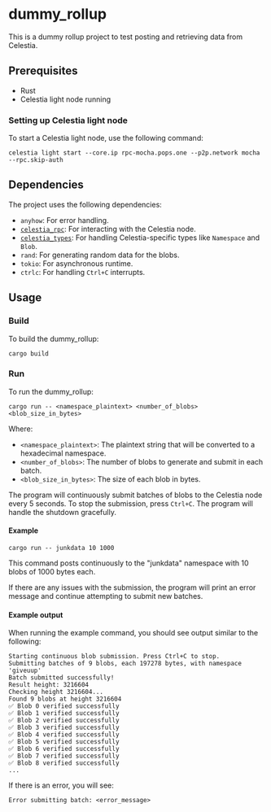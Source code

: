 # dummy_rollup

This is a dummy rollup project to test posting and retrieving data from Celestia.

## Prerequisites

- Rust
- Celestia light node running

### Setting up Celestia light node

To start a Celestia light node, use the following command:

```shell
celestia light start --core.ip rpc-mocha.pops.one --p2p.network mocha --rpc.skip-auth
```

## Dependencies

The project uses the following dependencies:

- `anyhow`: For error handling.
- [`celestia_rpc`](https://crates.io/crates/celestia-rpc): For interacting with the Celestia node.
- [`celestia_types`](https://crates.io/crates/celestia-types): For handling Celestia-specific types like `Namespace` and `Blob`.
- `rand`: For generating random data for the blobs.
- `tokio`: For asynchronous runtime.
- `ctrlc`: For handling `Ctrl+C` interrupts.

## Usage

### Build

To build the dummy_rollup:

```shell
cargo build
```

### Run

To run the dummy_rollup:

```shell
cargo run -- <namespace_plaintext> <number_of_blobs> <blob_size_in_bytes>
```

Where:
- `<namespace_plaintext>`: The plaintext string that will be converted to a hexadecimal namespace.
- `<number_of_blobs>`: The number of blobs to generate and submit in each batch.
- `<blob_size_in_bytes>`: The size of each blob in bytes.

The program will continuously submit batches of blobs to the Celestia node every 5 seconds. To stop the submission, press `Ctrl+C`. The program will handle the shutdown gracefully.

#### Example

```shell
cargo run -- junkdata 10 1000
```

This command posts continuously to the "junkdata" namespace with 10 blobs of 1000 bytes each.

If there are any issues with the submission, the program will print an error message and continue attempting to submit new batches.

#### Example output

When running the example command, you should see output similar to the following:

```
Starting continuous blob submission. Press Ctrl+C to stop.
Submitting batches of 9 blobs, each 197278 bytes, with namespace 'giveuup'
Batch submitted successfully!
Result height: 3216604
Checking height 3216604...
Found 9 blobs at height 3216604
✅ Blob 0 verified successfully
✅ Blob 1 verified successfully
✅ Blob 2 verified successfully
✅ Blob 3 verified successfully
✅ Blob 4 verified successfully
✅ Blob 5 verified successfully
✅ Blob 6 verified successfully
✅ Blob 7 verified successfully
✅ Blob 8 verified successfully
...
```

If there is an error, you will see:

```
Error submitting batch: <error_message>
```
